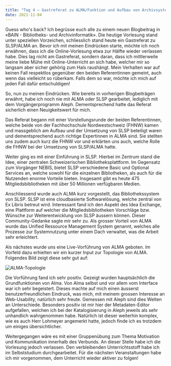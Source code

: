 ```yaml
---
title: "Tag 4 – Gastreferat zu ALMA/Funktion und Aufbau von Archivsystemen"
date: 2021-11-04
---
```


Guess who's back? Ich begrüsse euch alle zu einem neuen Blogbeitrag in «BAIN - Bibliotheks- und Archivinformatik». Die heutige Vorlesung stand unter speziellen Vorzeichen, schliesslich stand heute ein Gastreferat zu SLSP/ALMA an. Bevor ich mit meinen Eindrücken starte, möchte ich noch erwähnen, dass ich die Online-Vorlesung etwa zur Hälfte wieder verlassen habe. Dies lag nicht am Gastreferat, sondern daran, dass ich mittlerweile meine liebe Mühe mit Online-Unterricht an sich habe, welcher mir so langsam aber sicher gehörig zum Hals raushängt. Mein Verhalten war auf keinen Fall respektlos gegenüber den beiden Referentinnen gemeint, auch wenn das vielleicht so rüberkam. Falls dem so war, möchte ich mich auf jeden Fall dafür entschuldigen!

So, nun zu meinen Eindrücken. Wie bereits in vorherigen Blogbeiträgen erwähnt, habe ich noch nie mit ALMA oder SLSP gearbeitet, lediglich mit dem Vorgängerprogramm Aleph. Dementsprechend hatte das Referat sicherlich einen Neuigkeitswert für mich. 

Das Referat begann mit einer Vorstellungsrunde der beiden Referentinnen, welche beide von der Fachhochschule Nordwestschweiz (FHNW) kamen und massgeblich am Aufbau und der Umsetzung von SLSP beteiligt waren und dementsprechend auch richtige Expertinnen in ALMA sind. Sie stellten uns zudem auch kurz die FHNW vor und erklärten uns auch, welche Rolle die FHNW bei der Umsetzung von SLSP/ALMA hatte. 

Weiter ging es mit einer Einführung in SLSP. Hierbei im Zentrum stand die Idee, einer zentralen Schweizerischen Bibliotheksplattform. Im Gegensatz zum Vorgänger NEBIS, bietet SLSP verschiedene Basic und Optional Services an, welche sowohl für die einzelnen Bibliotheken, als auch für die Nutzenden enorme Vorteile bieten. Insgesamt gibt es heute 475 Mitgliedsbibliotheken mit über 50 Millionen verfügbaren Medien. 

Anschliessend wurde auch ALMA kurz vorgestellt, das Bibliothekssystem von SLSP. SLSP ist eine cloudbasierte Softwarelösung, welche zentral von Ex Libris betreut wird. Interessant fand ich den Aspekt des Idea Exchange, eine Plattform auf welcher die Mitgliedsbibliotheken Vorschläge bzw. Wünsche zur Weiterentwicklung von SLSP äussern können. Dieser Community-Gedanke sagte mir sehr zu. Als grosser Vorteil von ALMA wurde das Unified Ressource Management System genannt, welches alle Prozesse zur Systemnutzung unter einem Dach verwaltet, was die Arbeit sehr erleichtert. 

Als nächstes wurde uns eine Live-Vorführung von ALMA geboten. Im Vorfeld dazu erhielten wir ein kurzer Input zur Topologie von ALMA. Folgendes Bild zeigt diese sehr gut auf: 

![ALMA-Topologie](https://user-images.githubusercontent.com/81507183/151660876-eeadf51f-ef30-4387-908a-c1158c96ab1e.JPG)

Die Vorführung fand ich sehr positiv. Gezeigt wurden hauptsächlich die Grundfunktionen von Alma. Von Alma selbst und vor allem vom Interface war ich sehr begeistert. Dieses machte auf mich einen äusserst benutzerfreundlichen Eindruck, was mich, mit meinem grossen Interesse an Web-Usability, natürlich sehr freute. Gemessen mit Aleph sind dies Welten an Unterschiede. Besonders positiv ist mir hier der Metadaten-Editor aufgefallen, welchen ich bei der Katalogisierung in Aleph jeweils als sehr unhandlich wahrgenommen habe. Natürlich ist dieser weiterhin komplex, wie es auch Herr Lohmeyer angemerkt hatte, jedoch finde ich es trotzdem um einiges übersichtlicher. 

Weitergegangen wäre es mit einer Gruppenübung zum Thema Motivation und Kommunikation innerhalb des Verbunds. An dieser Stelle habe ich die Vorlesung jedoch verlassen. Den verbleibenden Unterrichtsstoff habe ich im Selbststudium durchgearbeitet. Für die nächsten Veranstaltungen habe ich mir vorgenommen, dem Unterricht wieder aktiver zu folgen! 

